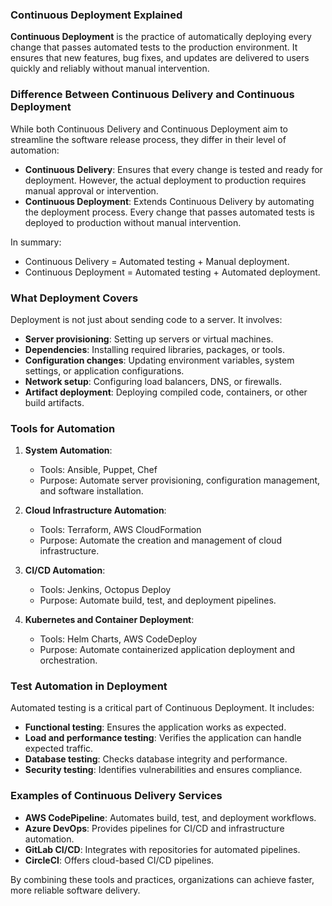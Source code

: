 ### Continuous Deployment Explained

**Continuous Deployment** is the practice of automatically deploying every change that passes automated tests to the production environment. It ensures that new features, bug fixes, and updates are delivered to users quickly and reliably without manual intervention.

### Difference Between Continuous Delivery and Continuous Deployment

While both Continuous Delivery and Continuous Deployment aim to streamline the software release process, they differ in their level of automation:

- **Continuous Delivery**: Ensures that every change is tested and ready for deployment. However, the actual deployment to production requires manual approval or intervention.
- **Continuous Deployment**: Extends Continuous Delivery by automating the deployment process. Every change that passes automated tests is deployed to production without manual intervention.

In summary:
- Continuous Delivery = Automated testing + Manual deployment.
- Continuous Deployment = Automated testing + Automated deployment.

### What Deployment Covers

Deployment is not just about sending code to a server. It involves:
- **Server provisioning**: Setting up servers or virtual machines.
- **Dependencies**: Installing required libraries, packages, or tools.
- **Configuration changes**: Updating environment variables, system settings, or application configurations.
- **Network setup**: Configuring load balancers, DNS, or firewalls.
- **Artifact deployment**: Deploying compiled code, containers, or other build artifacts.

### Tools for Automation

1. **System Automation**:
   - Tools: Ansible, Puppet, Chef
   - Purpose: Automate server provisioning, configuration management, and software installation.

2. **Cloud Infrastructure Automation**:
   - Tools: Terraform, AWS CloudFormation
   - Purpose: Automate the creation and management of cloud infrastructure.

3. **CI/CD Automation**:
   - Tools: Jenkins, Octopus Deploy
   - Purpose: Automate build, test, and deployment pipelines.

4. **Kubernetes and Container Deployment**:
   - Tools: Helm Charts, AWS CodeDeploy
   - Purpose: Automate containerized application deployment and orchestration.

### Test Automation in Deployment

Automated testing is a critical part of Continuous Deployment. It includes:
- **Functional testing**: Ensures the application works as expected.
- **Load and performance testing**: Verifies the application can handle expected traffic.
- **Database testing**: Checks database integrity and performance.
- **Security testing**: Identifies vulnerabilities and ensures compliance.

### Examples of Continuous Delivery Services

- **AWS CodePipeline**: Automates build, test, and deployment workflows.
- **Azure DevOps**: Provides pipelines for CI/CD and infrastructure automation.
- **GitLab CI/CD**: Integrates with repositories for automated pipelines.
- **CircleCI**: Offers cloud-based CI/CD pipelines.

By combining these tools and practices, organizations can achieve faster, more reliable software delivery.
